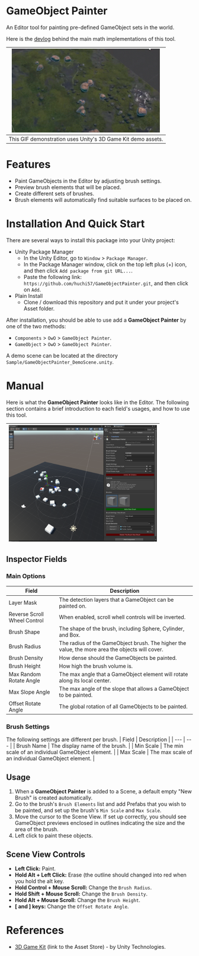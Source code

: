 # GameObject Painter
An Editor tool for painting pre-defined GameObject sets in the world.

Here is the [devlog](https://github.com/huchi57/Memo/blob/main/Ideas/The%20Maths%20Behind%20Placing%20Many%20Objects%20(And%20Removing%20Them).md) behind the main math implementations of this tool.

| <img src="Images/img-gameobjectpainter-example-demoassets.gif" alt="Example-with-demo-assets" width="400"> |
| --- |
| This GIF demonstration uses Unity's 3D Game Kit demo assets. |

# Features
- Paint GameObjects in the Editor by adjusting brush settings.
- Preview brush elements that will be placed.
- Create different sets of brushes.
- Brush elements will automatically find suitable surfaces to be placed on.

# Installation And Quick Start
There are several ways to install this package into your Unity project:

- Unity Package Manager
  - In the Unity Editor, go to `Window` > `Package Manager`.
  - In the Package Manager window, click on the top left plus (+) icon, and then click `Add package from git URL...`.
  - Paste the following link: `https://github.com/huchi57/GameObjectPainter.git`, and then click on `Add`.
- Plain Install
  - Clone / download this repository and put it under your project's Asset folder.

After installation, you should be able to use add a **GameObject Painter** by one of the two methods:
- `Components` > `OwO` > `GameObject Painter`.
- `GameObject` > `OwO` > `GameObject Painter`.

A demo scene can be located at the directory `Sample/GameObjectPainter_DemoScene.unity`.

# Manual
Here is what the **GameObject Painter** looks like in the Editor. The following section contains a brief introduction to each field's usages, and how to use this tool.

| <img src="Images/img-gameobjectpainter-example.png" alt="Example-in-the-editor" width="400"> |
| --- |

## Inspector Fields
### Main Options
| Field | Description |
| --- | --- |
| Layer Mask | The detection layers that a GameObject can be painted on. |
| Reverse Scroll Wheel Control | When enabled, scroll whell controls will be inverted. |
| Brush Shape | The shape of the brush, including Sphere, Cylinder, and Box.
| Brush Radius | The radius of the GameObject brush. The higher the value, the more area the objects will cover. |
| Brush Density | How dense should the GameObjects be painted. |
| Brush Height | How high the brush volume is. |
| Max Random Rotate Angle | The max angle that a GameObject element will rotate along its local center. |
| Max Slope Angle | The max angle of the slope that allows a GameObject to be painted. |
| Offset Rotate Angle | The global rotation of all GameObjects to be painted. |

### Brush Settings
The following settings are different per brush.
| Field | Description |
| --- | --- |
| Brush Name | The display name of the brush. |
| Min Scale | The min scale of an individual GameObject element. |
| Max Scale | The max scale of an individual GameObject element. |

## Usage
1. When a **GameObject Painter** is added to a Scene, a default empty "New Brush" is created automatically.
2. Go to the brush's `Brush Elements` list and add Prefabs that you wish to be painted, and set up the brush's `Min Scale` and `Max Scale`.
3. Move the cursor to the Scene View. If set up correctly, you should see GameObject previews enclosed in outlines indicating the size and the area of the brush.
4. Left click to paint these objects.

## Scene View Controls
- **Left Click:** Paint.
- **Hold Alt + Left Click:** Erase (the outline should changed into red when you hold the alt key.
- **Hold Control + Mouse Scroll:** Change the `Brush Radius`.
- **Hold Shift + Mouse Scroll:** Change the `Brush Density`.
- **Hold Alt + Mouse Scroll:** Change the `Brush Height`.
- **\[ and \] keys:** Change the `Offset Rotate Angle`.

# References
- [3D Game Kit](https://assetstore.unity.com/packages/templates/tutorials/3d-game-kit-115747) (link to the Asset Store) - by Unity Technologies.
